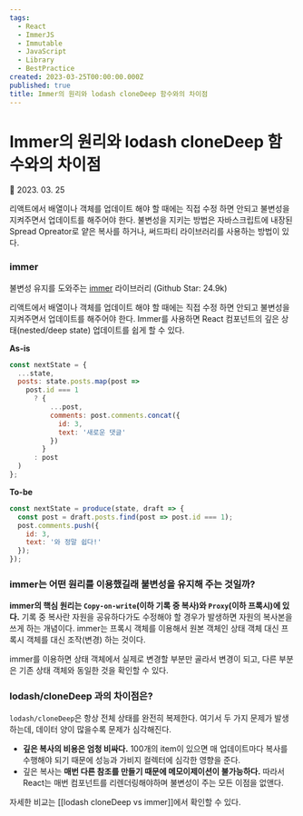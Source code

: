 ```yaml
---
tags:
  - React
  - ImmerJS
  - Immutable
  - JavaScript
  - Library
  - BestPractice
created: 2023-03-25T00:00:00.000Z
published: true
title: Immer의 원리와 lodash cloneDeep 함수와의 차이점
---
```


# Immer의 원리와 lodash cloneDeep 함수와의 차이점

📅 2023. 03. 25

리액트에서 배열이나 객체를 업데이트 해야 할 때에는 직접 수정 하면 안되고 불변성을 지켜주면서 업데이트를 해주어야 한다. 불변성을 지키는 방법은 자바스크립트에 내장된 Spread Opreator로 얕은 복사를 하거나, 써드파티 라이브러리를 사용하는 방법이 있다.
### immer
불변성 유지를 도와주는 [immer](https://immerjs.github.io/immer/) 라이브러리 (Github Star: 24.9k)

리액트에서 배열이나 객체를 업데이트 해야 할 때에는 직접 수정 하면 안되고 불변성을 지켜주면서 업데이트를 해주어야 한다. Immer를 사용하면 React 컴포넌트의 깊은 상태(nested/deep state) 업데이트를 쉽게 할 수 있다.

**As-is**
```js
const nextState = {
  ...state,
  posts: state.posts.map(post =>
    post.id === 1
      ? {
          ...post,
          comments: post.comments.concat({
            id: 3,
            text: '새로운 댓글'
          })
        }
      : post
  )
};
```

**To-be**
```js
const nextState = produce(state, draft => {
  const post = draft.posts.find(post => post.id === 1);
  post.comments.push({
    id: 3,
    text: '와 정말 쉽다!'
  });
});
```
### immer는 어떤 원리를 이용했길래 불변성을 유지해 주는 것일까?
**immer의 핵심 원리는 `Copy-on-write`(이하 기록 중 복사)와 `Proxy`(이하 프록시)에 있다.** 기록 중 복사란 자원을 공유하다가도 수정해야 할 경우가 발생하면 자원의 복사본을 쓰게 하는 개념이다. immer는 프록시 객체를 이용해서 원본 객체인 상태 객체 대신 프록시 객체를 대신 조작(변경) 하는 것이다.

immer를 이용하면 상태 객체에서 실제로 변경할 부분만 골라서 변경이 되고, 다른 부분은 기존 상태 객체와 동일한 것을 확인할 수 있다.
### lodash/cloneDeep 과의 차이점은?
`lodash/cloneDeep`은 항상 전체 상태를 완전히 복제한다. 여기서 두 가지 문제가 발생하는데, 데이터 양이 많을수록 문제가 심각해진다.

- **깊은 복사의 비용은 엄청 비싸다.** 100개의 item이 있으면 매 업데이트마다 복사를 수행해야 되기 때문에 성능과 가비지 컬렉터에 심각한 영향을 준다.
- 깊은 복사는 **매번 다른 참조를 만들기 때문에 메모이제이션이 불가능하다.** 따라서 React는 매번 컴포넌트를 리렌더링해야하며 불변성이 주는 모든 이점을 없앤다.

자세한 비교는 [[lodash cloneDeep vs immer]]에서 확인할 수 있다.